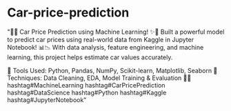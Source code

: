 # Car-price-prediction
"🚗✨ Car Price Prediction using Machine Learning! ✨🚗
Built a powerful model to predict car prices using real-world data from Kaggle in Jupyter Notebook! 📊📉 With data analysis, feature engineering, and machine learning, this project helps estimate car values accurately.

🔹 Tools Used: Python, Pandas, NumPy, Scikit-learn, Matplotlib, Seaborn
🔹 Techniques: Data Cleaning, EDA, Model Training & Evaluation 🚀💡
hashtag#MachineLearning hashtag#CarPricePrediction hashtag#DataScience hashtag#Python hashtag#Kaggle hashtag#JupyterNotebook"
